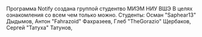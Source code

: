Программа Notify создана группой студентво МИЭМ НИУ ВШЭ 
В целях ознакомления со всем чем только можно.
Студенты: 
	Осман  "Saphear13"  Дыдымов, 
	Антон  "Fahrazoid"  Фахразеев, 
	Глеб   "TheGorazio" Щербаков, 
	Сергей "Татуха"     Татунов, 
